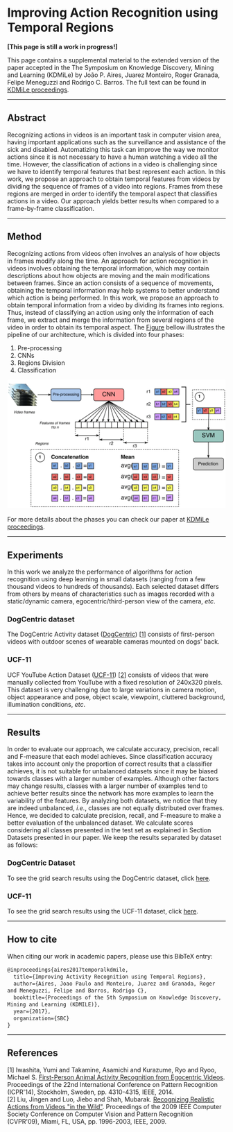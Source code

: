 # Improving Action Recognition using Temporal Regions

**[This page is still a work in progress!]**

This page contains a supplemental material to the extended version of the paper accepted in the The Symposium on Knowledge Discovery, Mining and Learning (KDMiLe) by João P. Aires, Juarez Monteiro, Roger Granada, Felipe Meneguzzi and Rodrigo C. Barros. The full text can be found in [KDMiLe proceedings](http://www.facom.ufu.br/~kdmile/proceedings/anais-kdmile-2017.pdf).

---
## Abstract

Recognizing actions in videos is an important task in computer vision area, having important applications such as the surveillance and assistance of the sick and disabled. Automatizing this task can improve the way we monitor actions since it is not necessary to have a human watching a video all the time. However, the classification of actions in a video is challenging since we have to identify temporal features that best represent each action. In this work, we propose an approach to obtain temporal features from videos by dividing the sequence of frames of a video into regions. Frames from these regions are merged in order to identify the temporal aspect that classifies actions in a video. Our approach yields better results when compared to a frame-by-frame classification.

---
## Method

Recognizing actions from videos often involves an analysis of how objects in frames modify along the time.
An approach for action recognition in videos involves obtaining the temporal information, which may contain descriptions about how objects are moving and the main modifications between frames.
Since an action consists of a sequence of movements, obtaining the temporal information may help systems to better understand which action is being performed.
In this work, we propose an approach to obtain temporal information from a video by dividing its frames into regions.
Thus, instead of classifying an action using only the information of each frame, we extract and merge the information from several regions of the video in order to obtain its temporal aspect.
The [Figure](#image) bellow illustrates the pipeline of our architecture, which is divided into four phases:

1. Pre-processing
2. CNNs
3. Regions Division
4. Classification

[image]: pipeline.png "Pipeline of our architecture for action recognition using multiple regions"
![Alt text][image]

For more details about the phases you can check our paper at [KDMiLe proceedings](http://www.facom.ufu.br/~kdmile/proceedings/anais-kdmile-2017.pdf).


---
## Experiments

In this work we analyze the performance of algorithms for action recognition using deep learning in small datasets (ranging from a few thousand videos to hundreds of thousands). Each selected dataset differs from others by means of characteristics such as images recorded with a static/dynamic camera, egocentric/third-person view of the camera, *etc*.

### DogCentric dataset

The DogCentric Activity dataset ([DogCentric](http://robotics.ait.kyushu-u.ac.jp/~yumi/db/first_dog.html)) [[1](#references)] consists of first-person videos with outdoor scenes of wearable cameras mounted on dogs' back.

### UCF-11

UCF YouTube Action Dataset ([UCF-11](http://crcv.ucf.edu/data/UCF_YouTube_Action.php)) [[2](#references)] consists of videos that were manually collected from YouTube with a fixed resolution of 240x320 pixels. This dataset is very challenging due to large variations in camera motion, object appearance and pose, object scale, viewpoint, cluttered background, illumination conditions, *etc*.


---
## Results
In order to evaluate our approach, we calculate accuracy, precision, recall and F-measure that each model achieves.
Since classification accuracy takes into account only the proportion of correct results that a classifier achieves, it is not suitable for unbalanced datasets since it may be biased towards classes with a larger number of examples.
Although other factors may change results, classes with a larger number of examples tend to achieve better results since the network has more examples to learn the variability of the features.
By analyzing both datasets, we notice that they are indeed unbalanced, *i.e.*, classes are not equally distributed over frames.
Hence, we decided to calculate precision, recall, and F-measure to make a better evaluation of the unbalanced dataset.
We calculate scores considering all classes presented in the test set as explained in Section Datasets presented in our paper.
We keep the results separated by dataset as follows:

### DogCentric Dataset

To see the grid search results using the DogCentric dataset, click [here](grid_search_dog.md).


### UCF-11

To see the grid search results using the UCF-11 dataset, click [here](grid_search_ucf11.md).

---
## How to cite

When citing our work in academic papers, please use this BibTeX entry:

```
@inproceedings{aires2017temporalkdmile,
  title={Improving Activity Recognition using Temporal Regions},
  author={Aires, Joao Paulo and Monteiro, Juarez and Granada, Roger and Meneguzzi, Felipe and Barros, Rodrigo C},
  booktitle={Proceedings of the 5th Symposium on Knowledge Discovery, Mining and Learning (KDMILE)},
  year={2017},
  organization={SBC}
}
```

---
## References

[1] Iwashita, Yumi and Takamine, Asamichi and Kurazume, Ryo and Ryoo, Michael S. [First-Person Animal Activity Recognition from Egocentric Videos](http://dx.doi.org/10.1109/ICPR.2014.739). Proceedings of the 22nd International Conference on Pattern Recognition (ICPR'14), Stockholm, Sweden, pp. 4310-4315, IEEE, 2014.  
[2] Liu, Jingen and Luo, Jiebo and Shah, Mubarak. [Recognizing Realistic Actions from Videos "in the Wild"](https://doi.org/10.1109/CVPR.2009.5206744). Proceedings of the 2009 IEEE Computer Society Conference on Computer Vision and Pattern Recognition (CVPR'09), Miami, FL, USA, pp. 1996-2003, IEEE, 2009.  
